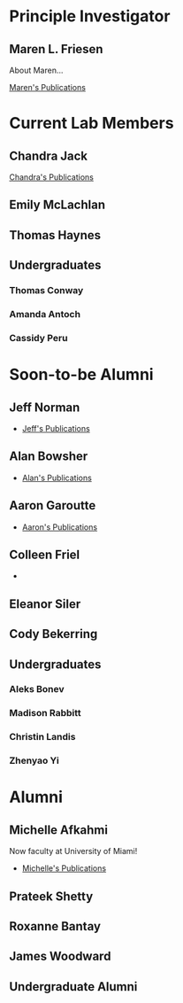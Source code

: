 # Principle Investigator
## Maren L. Friesen
About Maren...

[Maren's Publications](https://scholar.google.com/citations?hl=en&user=fi2A6KUAAAAJ)

# Current Lab Members
## Chandra Jack
[Chandra's Publications](https://scholar.google.com/citations?hl=en&user=fi2A6KUAAAAJ)

## Emily McLachlan

## Thomas Haynes

## Undergraduates
### Thomas Conway
### Amanda Antoch
### Cassidy Peru

# Soon-to-be Alumni

## Jeff Norman
* [Jeff's Publications](https://scholar.google.com/citations?user=aoYnrpgAAAAJ&hl=en)
## Alan Bowsher
* [Alan's Publications]()
## Aaron Garoutte
* [Aaron's Publications]()
## Colleen Friel
* 
## Eleanor Siler
## Cody Bekerring

## Undergraduates
### Aleks Bonev
### Madison Rabbitt
### Christin Landis
### Zhenyao Yi


# Alumni
## Michelle Afkahmi
Now faculty at University of Miami!
* [Michelle's Publications]()

## Prateek Shetty
## Roxanne Bantay
## James Woodward

## Undergraduate Alumni
